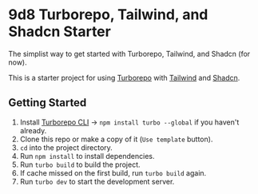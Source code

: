# 9d8 Turborepo, Tailwind, and Shadcn Starter

The simplist way to get started with Turborepo, Tailwind, and Shadcn (for now).

This is a starter project for using [Turborepo](https://turborepo.com) with [Tailwind](https://tailwindcss.com) and [Shadcn](https://ui.shadcn.com).

## Getting Started

1. Install [Turborepo CLI](https://turbo.build/repo/docs/installing) -> `npm install turbo --global` if you haven't already.
2. Clone this repo or make a copy of it (`Use template` button).
3. `cd` into the project directory.
4. Run `npm install` to install dependencies.
5. Run `turbo build` to build the project.
6. If cache missed on the first build, run `turbo build` again.
7. Run `turbo dev` to start the development server.
